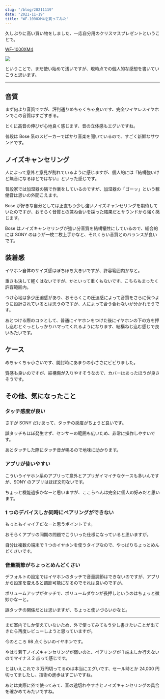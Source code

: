 ```yaml
---
slug: "/blog/20211119"
date: "2021-11-19"
title: "WF-1000XM4を買ってみた"
---
```


久しぶりに高い買い物をしました、一応自分用のクリスマスプレゼントということで。

[WF-1000XM4](https://amzn.to/3nxAg06)

<a href="https://www.amazon.co.jp/%E3%82%BD%E3%83%8B%E3%83%BC-%E3%83%AF%E3%82%A4%E3%83%A4%E3%83%AC%E3%82%B9%E3%83%8E%E3%82%A4%E3%82%BA%E3%82%AD%E3%83%A3%E3%83%B3%E3%82%BB%E3%83%AA%E3%83%B3%E3%82%B0%E3%82%A4%E3%83%A4%E3%83%9B%E3%83%B3-WF-1000XM4-Bluetooth-Audio%E8%AA%8D%E5%AE%9A%E3%83%A2%E3%83%87%E3%83%AB/dp/B095SJYYV3?&linkCode=li3&tag=piro09190c-22&linkId=44c1d83eb4be09d795c5a55d3ed652c6&language=ja_JP&ref_=as_li_ss_il" target="_blank"><img border="0" src="//ws-fe.amazon-adsystem.com/widgets/q?_encoding=UTF8&ASIN=B095SJYYV3&Format=_SL250_&ID=AsinImage&MarketPlace=JP&ServiceVersion=20070822&WS=1&tag=piro09190c-22&language=ja_JP" ></a><img src="https://ir-jp.amazon-adsystem.com/e/ir?t=piro09190c-22&language=ja_JP&l=li3&o=9&a=B095SJYYV3" width="1" height="1" border="0" alt="" style="border:none !important; margin:0px !important;" />

ということで、まだ使い始めて浅いですが、現時点での個人的な感想を書いていこうと思います。

---

## 音質

まず何より音質ですが、評判通りめちゃくちゃ良いです、完全ワイヤレスイヤホンでこの音質はすごすぎる。

とくに高音の伸びが心地良く感じます、音の立体感もエグいですね。

普段は Bose 系のスピーカーでばかり音楽を聞いているので、すごく新鮮なサウンドです。

## ノイズキャンセリング

人によって意外と意見が割れているように感じますが、個人的には『結構強いけど無音になるほどではない』といった感じです。

普段家では加湿器の隣で作業をしているのですが、加湿器の「ゴーッ」という稼働音は思いの外聞こえます。

Bose が好きな自分としては正直もう少し強いノイズキャンセリングを期待していたのですが、おそらく音質との兼ね合いを採った結果だとサウンドから強く感じます。

Bose はノイズキャンセリングが強い分音質を結構犠牲にしているので、総合的には SONY のほうが一枚二枚上手かなと、それくらい音質とのバランスが良いです。

## 装着感

イヤホン自体のサイズ感はぼちぼち大きいですが、許容範囲内かなと。

重さも決して軽くはないですが、かといって重くもないです、こちらもまったく許容範囲内。

つけ心地は多少圧迫感があり、おそらくこの圧迫感によって音質をさらに保つように設計されているとは思うのですが、人によって合う合わないが分かれそうです。

あとつける際のコツとして、普通にイヤホンをつけた後にイヤホンの下の方を押し込むとぐっとしっかりハマってくれるようになります、結構ねじ込む感じで良いみたいです。

## ケース

めちゃくちゃ小さいです、開封時にあまりの小ささにビビりました。

質感も良いのですが、結構傷が入りやすそうなので、カバーはあったほうが良さそうです。

## その他、気になったこと

### タッチ感度が良い

さすが SONY だけあって、タッチの感度がちょうど良いです。

誤タッチもほぼ発生せず、センサーの範囲も広いため、非常に操作しやすいです。

あとタッチした際にタッチ音が鳴るので地味に助かります。

### アプリが使いやすい

こういうイヤホン系のアプリって意外とアプリがイマイチなケースも多いんですが、SONY のアプリはほぼ文句ないです。

ちょっと機能過多かなーと思いますが、ここらへんは完全に個人の好みだと思います。

### 1 つのデバイスしか同時にペアリングができない

もっともイマイチだなーと思うポイントです。

おそらくアプリの同期の問題でこういった仕様になっていると思いますが。

自分は複数の端末で 1 つのイヤホンを使うタイプなので、やっぱりちょっとめんどくさいです。

### 音量調節がちょっとめんどくさい

デフォルトの設定ではイヤホンのタッチで音量調節はできないのですが、アプリから設定を変えると調節可能になるのでそれは良いのですが。

ボリュームアップがタッチで、ボリュームダウンが長押しというのはちょっと微妙かなーと。

誤タッチの関係だとは思いますが、ちょっと使いづらいかなと。

---

まだ室内でしか使えていないため、外で使ってみてもう少し書きたいことが出てきたら再度レビューしようと思っていますが。

今のところ 98 点くらいのイヤホンです。

やはり若干ノイズキャンセリングが弱いのと、ペアリングが 1 端末しか行えないのでマイナス 2 点って感じです。

とはいえこれで 3 万円切ってるのは本当にエグいです、セール時とか 24,000 円切ってましたし、技術の進歩はすごいですね。

あとは実際に外で使ってみて、音の途切れやすさとノイズキャンセリングの具合を確かめてみたいですね。
